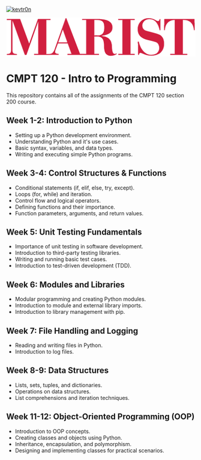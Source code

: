 [![kevtr0n](https://circleci.com/gh/kevtr0n/cmpt-120.svg?style=svg)](https://app.circleci.com/pipelines/github/kevtr0n)

![Marist Banner](/static/images/marist.png)

# CMPT 120 - Intro to Programming

This repository contains all of the assignments of the CMPT 120 section 200 course.

## Week 1-2: Introduction to Python

- Setting up a Python development environment.
- Understanding Python and it's use cases.
- Basic syntax, variables, and data types.
- Writing and executing simple Python programs.

## Week 3-4: Control Structures & Functions

- Conditional statements (if, elif, else, try, except).
- Loops (for, while) and iteration.
- Control flow and logical operators.
- Defining functions and their importance.
- Function parameters, arguments, and return values.

## Week 5: Unit Testing Fundamentals

- Importance of unit testing in software development.
- Introduction to third-party testing libraries.
- Writing and running basic test cases.
- Introduction to test-driven development (TDD).

## Week 6: Modules and Libraries

- Modular programming and creating Python modules.
- Introduction to module and external library imports.
- Introduction to library management with pip.

## Week 7: File Handling and Logging

- Reading and writing files in Python.
- Introduction to log files.

## Week 8-9: Data Structures

- Lists, sets, tuples, and dictionaries.
- Operations on data structures.
- List comprehensions and iteration techniques.

## Week 11-12: Object-Oriented Programming (OOP)

- Introduction to OOP concepts.
- Creating classes and objects using Python.
- Inheritance, encapsulation, and polymorphism.
- Designing and implementing classes for practical scenarios.

